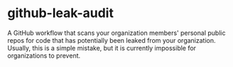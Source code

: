 # github-leak-audit

A GitHub workflow that scans your organization members' personal public repos for code that has potentially been leaked from your organization. Usually, this is a simple mistake, but it is currently impossible for organizations to prevent.
